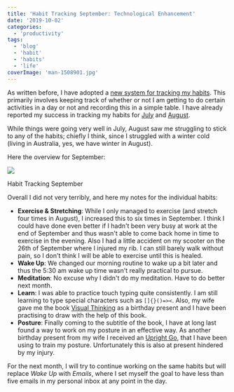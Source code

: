 ```yaml
---
title: 'Habit Tracking September: Technological Enhancement'
date: '2019-10-02'
categories:
  - 'productivity'
tags:
  - 'blog'
  - 'habit'
  - 'habits'
  - 'life'
coverImage: 'man-1508901.jpg'
---
```


As written before, I have adopted a [new system for tracking my habits](https://spearoflight.blog/2019/08/03/simple-habit-tracking-system/). This primarily involves keeping track of whether or not I am getting to do certain activities in a day or not and recording this in a simple table. I have already reported my success in tracking my habits for [July](https://spearoflight.blog/2019/08/03/simple-habit-tracking-system/) and [August](https://spearoflight.blog/2019/09/02/habit-tracking-august-a-complete-failure/).

While things were going very well in July, August saw me struggling to stick to any of the habits; chiefly I think, since I struggled with a winter cold (living in Australia, yes, we have winter in August).

Here the overview for September:

![](https://spearoflight.files.wordpress.com/2019/10/annotation-2019-10-03-065433.png?w=1024)

Habit Tracking September

Overall I did not very terribly, and here my notes for the individual habits:

- **Exercise & Stretching**: While I only managed to exercise (and stretch four times in August), I increased this to six times in September. I think I could have done even better if I hadn't been very busy at work at the end of September and thus wasn't able to come back home in time to exercise in the evening. Also I had a little accident on my scooter on the 26th of September where I injured my rib. I can still barely walk without pain, so I don't think I will be able to exercise until this is healed.
- **Wake Up**: We changed our morning routine to wake up a bit later and thus the 5:30 am wake up time wasn't really practical to pursue.
- **Meditation**: No excuse why I didn't do my meditation. Have to do better next month.
- **Learn**: I was able to practice touch typing quite consistently. I am still learning to type special characters such as `[]{}()=><`. Also, my wife gave me the book [Visual Thinking](https://www.goodreads.com/en/book/show/31944884-visual-thinking) as a birthday present and I have been practising to draw with the help of this book.
- **Posture**: Finally coming to the subtitle of the book, I have at long last found a way to work on my posture in an effective way. As another birthday present from my wife I received an [Upright Go](https://www.uprightpose.com/en-au/), that I have been using to train my posture. Unfortunately this is also at present hindered by my injury.

For the next month, I will try to continue working on the same habits but will replace _Wake Up_ with _Emails_, where I set myself the goal to have less than five emails in my personal inbox at any point in the day.
